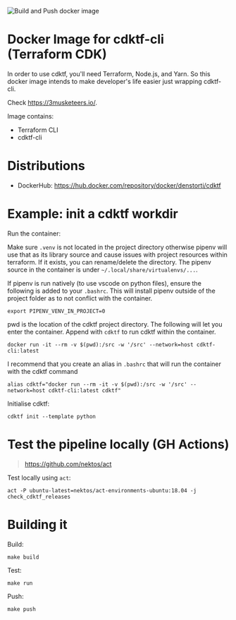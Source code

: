 ![Build and Push docker image](https://github.com/denstorti/cdktf-cli/workflows/Build%20and%20Push%20docker%20image/badge.svg?branch=master&event=push)

# Docker Image for cdktf-cli (Terraform CDK)

In order to use cdktf, you'll need Terraform, Node.js, and Yarn. So this docker image intends to make developer's life easier just wrapping cdktf-cli.

Check https://3musketeers.io/.

Image contains:
- Terraform CLI
- cdktf-cli

# Distributions

- DockerHub: https://hub.docker.com/repository/docker/denstorti/cdktf

# Example: init a cdktf workdir

Run the container:

Make sure `.venv` is not located in the project directory otherwise pipenv will use that as its library source and cause issues with project resources within terraform. If it exists, you can rename/delete the directory. The pipenv source in the container is under `~/.local/share/virtualenvs/...`. 

If pipenv is run natively (to use vscode on python files), ensure the following is added to your `.bashrc`. This will install pipenv outside of the project folder as to not conflict with the container. 
```
export PIPENV_VENV_IN_PROJECT=0
```
pwd is the location of the cdktf project directory. The following will let you enter the container. Append with `cdktf` to run cdktf within the container. 
```
docker run -it --rm -v $(pwd):/src -w '/src' --network=host cdktf-cli:latest
```

I recommend that you create an alias in `.bashrc` that will run the container with the cdktf command
```
alias cdktf="docker run --rm -it -v $(pwd):/src -w '/src' --network=host cdktf-cli:latest cdktf"
```

Initialise cdktf:

```
cdktf init --template python
```

# Test the pipeline locally (GH Actions)

> https://github.com/nektos/act

Test locally using `act`:

```
act -P ubuntu-latest=nektos/act-environments-ubuntu:18.04 -j check_cdktf_releases
```

# Building it

Build:
```
make build
```

Test:
```
make run
```

Push:
```
make push
```

